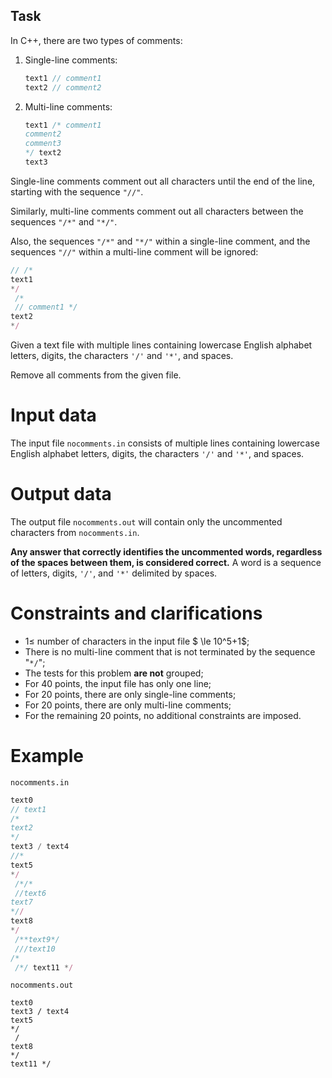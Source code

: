 ## Task

In C++, there are two types of comments:

1. Single-line comments:
    ```js
    text1 // comment1
    text2 // comment2
    ```
2. Multi-line comments:
    ```js
    text1 /* comment1
    comment2
    comment3
    */ text2
    text3
    ```
Single-line comments comment out all characters until the end of the line, starting with the sequence `"//"`.

Similarly, multi-line comments comment out all characters between the sequences `"/*"` and `"*/"`.

Also, the sequences `"/*"` and `"*/"` within a single-line comment, and the sequences `"//"` within a multi-line comment will be ignored:
```js
// /*
text1
*/
 /*
 // comment1 */
text2
*/
```

Given a text file with multiple lines containing lowercase English alphabet letters, digits, the characters `'/'` and `'*'`, and spaces.

Remove all comments from the given file.

# Input data

The input file `nocomments.in` consists of multiple lines containing lowercase English alphabet letters, digits, the characters `'/'` and `'*'`, and spaces.

# Output data

The output file `nocomments.out` will contain only the uncommented characters from `nocomments.in`.

**Any answer that correctly identifies the uncommented words, regardless of the spaces between them, is considered correct.** A word is a sequence of letters, digits, `'/'`, and `'*'` delimited by spaces.

# Constraints and clarifications
- $1 \le$ number of characters in the input file $ \le 10^5+1$;
- There is no multi-line comment that is not terminated by the sequence "`*/`";
- The tests for this problem **are not** grouped;
- For $40$ points, the input file has only one line;
- For $20$ points, there are only single-line comments;
- For $20$ points, there are only multi-line comments;
- For the remaining $20$ points, no additional constraints are imposed.

# Example

`nocomments.in`
```js
text0
// text1
/*
text2
*/
text3 / text4
//*
text5
*/
 /*/*
 //text6
text7
*//
text8
*/
 /**text9*/
 ///text10
/*
 /*/ text11 */
```

`nocomments.out`
```
text0
text3 / text4
text5
*/
 /
text8
*/
text11 */
```